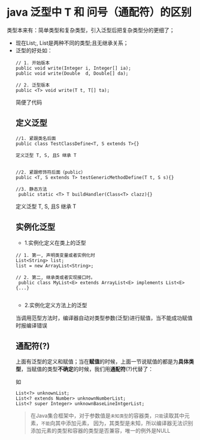 # java 泛型中 T 和 问号（通配符）的区别  

类型本来有：简单类型和复杂类型，引入泛型后把复杂类型分的更细了；

- 现在List<Object>;, List<String>是两种不同的类型;且无继承关系；
- 泛型的好处如：

```
// 1. 开始版本
public void write(Integer i, Integer[] ia);
public void write(Double  d, Double[] da);

// 2. 泛型版本
public <T> void write(T t, T[] ta);
```

简便了代码

## 定义泛型

```
//1. 紧跟类名后面
public class TestClassDefine<T, S extends T>{}
		
定义泛型 T, S, 且S 继承 T


//2. 紧跟修饰符后面（public）
public <T, S extends T> testGenericMethodDefine(T t, S s){}

//3. 静态方法
 public static <T> T buildHandler(Class<T> clazz){}
```

定义泛型 T, S, 且S 继承 T

## 实例化泛型

- 1.实例化定义在类上的泛型

```
// 1. 第一, 声明类变量或者实例化时
List<String> list;
list = new ArrayList<String>;

// 2. 第二, 继承类或者实现接口时。
 public class MyList<E> extends ArrayList<E> implements List<E> {...} 
 
```

- 2.实例化定义方法上的泛型

当调用范型方法时，编译器自动对类型参数(泛型)进行赋值，当不能成功赋值时报编译错误

## 通配符(?)

上面有泛型的定义和赋值；当在**赋值**的时候，上面一节说赋值的都是为**具体类型**，当赋值的类型**不确定**的时候，我们用**通配符**(?)代替了：

如

```
List<?> unknownList;
List<? extends Number> unknownNumberList;
List<? super Integer> unknownBaseLineIntgerList; 
```

> 在Java集合框架中，对于参数值是`未知类型`的容器类，`只能`读取其中元素，`不能`向其中添加元素， 因为，其类型是未知，所以编译器无法识别添加元素的类型和容器的类型是否兼容，唯一的例外是NULL